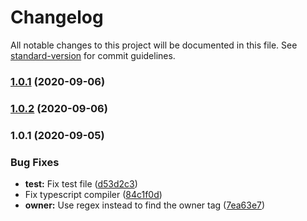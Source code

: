 # Changelog

All notable changes to this project will be documented in this file. See [standard-version](https://github.com/conventional-changelog/standard-version) for commit guidelines.

### [1.0.1](https://github.com/zhycorp/node-zhycorp/compare/v1.0.2...v1.0.1) (2020-09-06)

### [1.0.2](https://github.com/zhycorp/zhycorp.js/compare/v1.0.1...v1.0.2) (2020-09-06)

### 1.0.1 (2020-09-05)


### Bug Fixes

* **test:** Fix test file ([d53d2c3](https://github.com/KurokuTetsuya/zhycorp.js/commit/d53d2c3a83ecc1a65328718a3c39f5c87a9c4df1))
* Fix typescript compiler ([84c1f0d](https://github.com/KurokuTetsuya/zhycorp.js/commit/84c1f0d33f247338f563d63acfb7b97a0011d512))
* **owner:** Use regex instead to find the owner tag ([7ea63e7](https://github.com/KurokuTetsuya/zhycorp.js/commit/7ea63e7418c67dcfbdadb2333029624b77c7c843))
